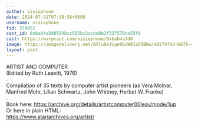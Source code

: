 ```yaml
---
author: visiophone
date: 2024-07-31T07:39:56+0000
username: visiophone
fid: 374952
cast_id: 0xbab4a3d0554bcc585bc2acbebb2f337570ce55fb
cast: https://warpcast.com/visiophone/0xbab4a3d0
image: https://imagedelivery.net/BXluQx4ige9GuW0Ia56BHw/a0274fdd-b676-430b-5063-41036f650a00/original
layout: post
---
```

ARTIST AND COMPUTER  
(Edited by Ruth Leavitt, 1976)  
 .  
Compilation of 35 texts by computer artist pioneers (as Vera Molnar, Manfred Mohr, Lilian Schwartz, John Whitney, Herbet W. Franke)  
.  
Book here: https://archive.org/details/artistcomputer00leav/mode/1up  
Or here in plain HTML:   
https://www.atariarchives.org/artist/  

<img src='https://imagedelivery.net/BXluQx4ige9GuW0Ia56BHw/a0274fdd-b676-430b-5063-41036f650a00/original' alt='' referrerpolicy='no-referrer'/>